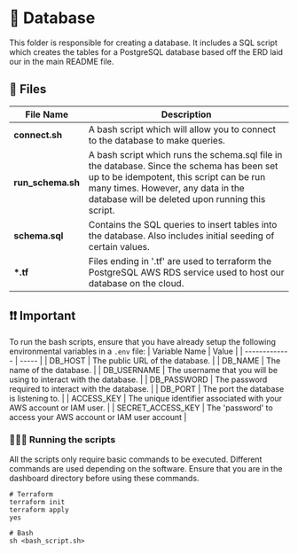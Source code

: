 # 🔎 Database
This folder is responsible for creating a database. It includes a SQL script which creates the tables for a PostgreSQL database based off the ERD laid our in the main README file. 
## 📁 Files
| File Name | Description |
| ----------| ----------- |
| **connect.sh** | A bash script which will allow you to connect to the database to make queries. |
| **run_schema.sh** | A bash script which runs the schema.sql file in the database. Since the schema has been set up to be idempotent, this script can be run many times. However, any data in the database will be deleted upon running this script. |
| **schema.sql** | Contains the SQL queries to insert tables into the database. Also includes initial seeding of certain values.|
| **\*.tf** | Files ending in '.tf' are used to terraform the PostgreSQL AWS RDS service used to host our database on the cloud. |


## ❗️❗️ Important
To run the bash scripts, ensure that you have already setup the following environmental variables in a `.env` file:
| Variable Name | Value |
| ------------- | ----- |
| DB_HOST | The public URL of the database. |
| DB_NAME | The name of the database. |
| DB_USERNAME | The username that you will be using to interact with the database. |
| DB_PASSWORD | The password required to interact with the database. |
| DB_PORT | The port the database is listening to. |
| ACCESS_KEY | The unique identifier associated with your AWS account or IAM user.  |
| SECRET_ACCESS_KEY | The 'password' to access your AWS account or IAM user account |


### 🏃‍♂️‍➡️ Running the scripts
All the scripts only require basic commands to be executed. Different commands are used depending on the software. Ensure that you are in the dashboard directory before using these commands.
```
# Terraform
terraform init
terraform apply
yes

# Bash
sh <bash_script.sh>
```